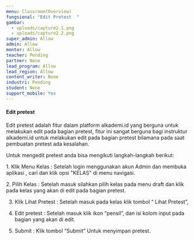 ```yaml
---
menu: Classroom(Overview)
fungsional: "Edit Pretest  "
gambar:
  - uploads/capture2.1.png
  - uploads/capture2.2.png
super_admin: Allow
admin: Allow
mentor: Allow
teacher: Pending
partner: None
lead_program: Allow
lead_region: Allow
content_writer: None
industri: Pending
student: None
support_mobile: Yes
---
```

#### Edit pretest

Edit pretest adalah fitur dalam platform alkademi.id yang berguna untuk melakukan edit pada bagian pretest, fitur ini sangat berguna bagi instruktur alkademi.id untuk melakukan edit pada bagian pretest bilamana pada saat pembuatan pretest ada kesalahan.



Untuk mengedit pretest anda bisa mengikuti langkah-langkah berikut:

1.﻿ Klik Menu Kelas : Setelah login menggunakan akun Admin dan membuka aplikasi , cari dan klik opsi "KELAS" di menu navigasi.



2﻿. Pilih Kelas : Setelah masuk silahkan pilih kelas pada menu draft dan klik pada kelas yang akan di edit pada bagian pretest.

3. Klik Lihat Pretest : Setelah masuk pada kelas klik tombol “ Lihat Pretest”, 

4. Edit pretest : Setelah masuk klik ikon “pensil”, dan isi kolom input pada bagian yang akan di edit.

5. Submit : Klik tombol “Submit” Untuk menyimpan pretest.
